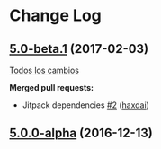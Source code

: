# Change Log

## [5.0-beta.1](https://github.com/SemanticWebBuilder/SWBTripleStoreBase/tree/5.0-beta.1) (2017-02-03)
[Todos los cambios](https://github.com/SemanticWebBuilder/SWBTripleStoreBase/compare/5.0.0-alpha...5.0-beta.1)

**Merged pull requests:**

- Jitpack dependencies [\#2](https://github.com/SemanticWebBuilder/SWBTripleStoreBase/pull/2) ([haxdai](https://github.com/haxdai))

## [5.0.0-alpha](https://github.com/SemanticWebBuilder/SWBTripleStoreBase/tree/5.0.0-alpha) (2016-12-13)
